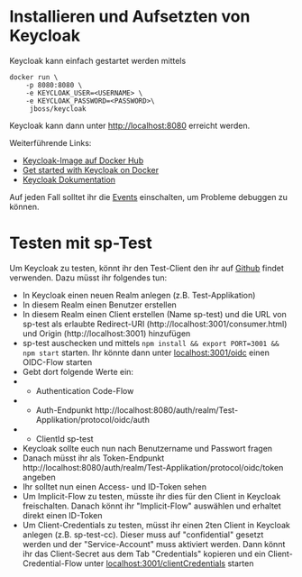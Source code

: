 # Installieren und Aufsetzten von Keycloak

Keycloak kann einfach gestartet werden mittels

```
docker run \
	-p 8080:8080 \
	-e KEYCLOAK_USER=<USERNAME> \
	-e KEYCLOAK_PASSWORD=<PASSWORD>\
	 jboss/keycloak
```

Keycloak kann dann unter [http://localhost:8080](http://localhost:8080) erreicht werden.


Weiterführende Links:
* [Keycloak-Image auf Docker Hub](https://hub.docker.com/r/jboss/keycloak/)
* [Get started with Keycloak on Docker](https://www.keycloak.org/getting-started/getting-started-docker)
* [Keycloak Dokumentation](https://www.keycloak.org/documentation)

Auf jeden Fall solltet ihr die [Events](https://www.keycloak.org/docs/latest/server_admin/index.html#auditing-and-events) einschalten, um Probleme debuggen zu können. 

# Testen mit sp-Test
Um Keycloak zu testen, könnt ihr den Test-Client den  ihr auf [Github](https://github.com/lizzyTheLizard/sp-test) findet verwenden. Dazu müsst ihr folgendes tun:
* In Keycloak einen neuen Realm anlegen (z.B. Test-Applikation)
* In diesem Realm einen Benutzer erstellen
* In diesem Realm einen Client erstellen (Name sp-test) und die URL von sp-test als erlaubte Redirect-URI (http://localhost:3001/consumer.html) und Origin (http://localhost:3001) hinzufügen
* sp-test auschecken und mittels ```npm install && export PORT=3001 && npm start``` starten. Ihr könnte dann unter [localhost:3001/oidc](http://localhost:3001/oidc) einen OIDC-Flow starten
* Gebt dort folgende Werte ein:
* * Authentication Code-Flow
* * Auth-Endpunkt http://localhost:8080/auth/realm/Test-Applikation/protocol/oidc/auth
* * ClientId sp-test
* Keycloak sollte euch nun nach Benutzername und Passwort fragen
* Danach müsst ihr als Token-Endpunkt http://localhost:8080/auth/realm/Test-Applikation/protocol/oidc/token angeben
* Ihr solltet nun einen Access- und ID-Token sehen
* Um Implicit-Flow zu testen, müsste ihr dies für den Client in Keycloak freischalten. Danach könnt ihr "Implicit-Flow" auswählen und erhaltet direkt einen ID-Token
* Um Client-Credentials zu testen, müsst ihr einen 2ten Client in Keycloak anlegen (z.B. sp-test-cc). Dieser muss auf "confidential" gesetzt werden und der "Service-Account" muss aktiviert werden. Dann könnt ihr das Client-Secret aus dem Tab "Credentials" kopieren und ein Client-Credential-Flow unter [localhost:3001/clientCredentials](http://localhost:3001/clientCredentials) starten

